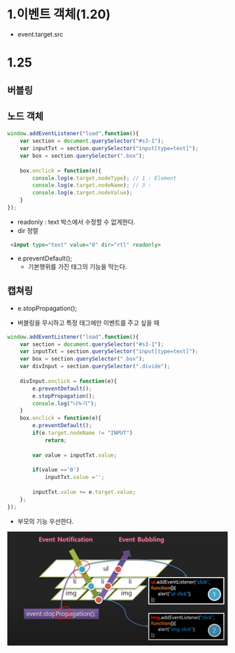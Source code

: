 # 1.이벤트 객체(1.20)

- event.target.src



# 1.25

## 버블링

## 노드 객체

```js
window.addEventListener("load",function(){
    var section = document.querySelector("#s3-1");
    var inputTxt = section.querySelector("input[type=text]");
    var box = section.querySelector(".box");

    box.onclick = function(e){
        console.log(e.target.nodeType); // 1 : Element
        console.log(e.target.nodeName); // 3 : 
        console.log(e.target.nodeValue);
    }
});
```

- readonly : text 박스에서 수정할 수 없게한다.
- dir 정렬

```html
 <input type="text" value="0" dir="rtl" readonly>
```

- e.preventDefault(); 
  - 기본행위를 가진 태그의 기능을 막는다.

## 캡쳐링

- e.stopPropagation();

- 버블링을 무시하고 특정 태그에만 이벤트를 주고 싶을 때

```js
window.addEventListener("load",function(){
    var section = document.querySelector("#s3-1");
    var inputTxt = section.querySelector("input[type=text]");
    var box = section.querySelector(".box");
    var divInput = section.querySelector(".divide");

    divInput.onclick = function(e){
        e.preventDefault();
        e.stopPropagation();
        console.log("나누기");
    }
    box.onclick = function(e){
        e.preventDefault();
        if(e.target.nodeName != "INPUT")
            return;

        var value = inputTxt.value;
        
        if(value =='0')
            inputTxt.value ='';
        
        inputTxt.value += e.target.value;
    };
});
```

- 부모의 기능 우선한다.

![20220211202108](https://raw.githubusercontent.com/CodingWon/TIL/master/imgs/20220211202108.png)

